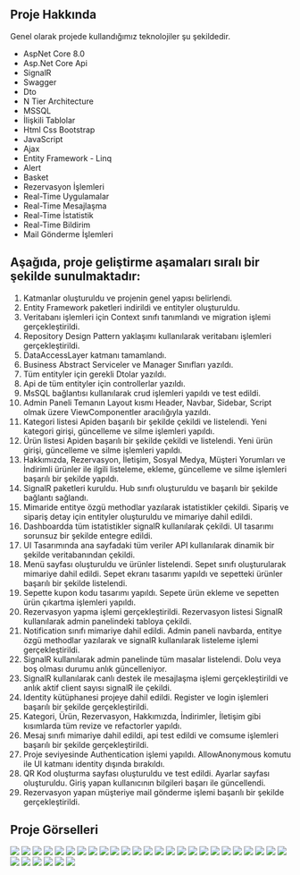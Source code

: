 <h2>Proje Hakkında</h2>
<p>
  Genel olarak projede kullandığımız teknolojiler şu şekildedir.
  <ul>
    <li>AspNet Core 8.0</li>
    <li>Asp.Net Core Api</li>
    <li>SignalR</li>
    <li>Swagger</li>
    <li>Dto</li>
    <li>N Tier Architecture</li>
    <li>MSSQL</li>
    <li>İlişkili Tablolar</li>
    <li>Html Css Bootstrap</li>
    <li>JavaScript</li>
    <li>Ajax</li>
    <li>Entity Framework - Linq</li>
    <li>Alert</li>
    <li>Basket</li>
    <li>Rezervasyon İşlemleri</li>
    <li>Real-Time Uygulamalar</li>
    <li>Real-Time Mesajlaşma</li>
    <li>Real-Time İstatistik</li>
    <li>Real-Time Bildirim</li>
    <li>Mail Gönderme İşlemleri</li>
  </ul>
<h2>Aşağıda, proje geliştirme aşamaları sıralı bir şekilde sunulmaktadır:</h2>
<ol>
  <li>Katmanlar oluşturuldu ve projenin genel yapısı belirlendi.</li>
  <li>Entity Framework paketleri indirildi ve entityler oluşturuldu.</li>
  <li>Veritabanı işlemleri için Context sınıfı tanımlandı ve migration işlemi gerçekleştirildi.</li>
  <li>Repository Design Pattern yaklaşımı kullanılarak veritabanı işlemleri gerçekleştirildi.</li>
  <li>DataAccessLayer katmanı tamamlandı.</li>
  <li>Business Abstract Serviceler ve Manager Sınıfları yazıldı.</li>
  <li>Tüm entityler için gerekli Dtolar yazıldı.</li>
  <li>Api de tüm entityler için controllerlar yazıldı. </li>
  <li>MsSQL bağlantısı kullanılarak crud işlemleri yapıldı ve test edildi.</li>
  <li>Admin Paneli Temanın Layout kısmı Header, Navbar, Sidebar, Script olmak üzere ViewComponentler aracılığıyla yazıldı.</li>
  <li>Kategori listesi Apiden başarılı bir şekilde çekildi ve listelendi. Yeni kategori girişi, güncelleme ve silme işlemleri yapıldı.</li>
  <li>Ürün listesi Apiden başarılı bir şekilde çekildi ve listelendi. Yeni ürün girişi, güncelleme ve silme işlemleri yapıldı.</li>
  <li>Hakkımızda, Rezervasyon, İletişim, Sosyal Medya, Müşteri Yorumları ve İndirimli ürünler ile ilgili listeleme, ekleme, güncelleme ve silme işlemleri başarılı bir şekilde yapıldı.</li>
  <li>SignalR paketleri kuruldu. Hub sınıfı oluşturuldu ve başarılı bir şekilde bağlantı sağlandı.</li>
  <li>Mimaride entitye özgü methodlar yazılarak istatistikler çekildi. Sipariş ve sipariş detay için entityler oluşturuldu ve mimariye dahil edildi.</li>
  <li>Dashboardda tüm istatistikler signalR kullanılarak çekildi. UI tasarımı sorunsuz bir şekilde entegre edildi.</li>
  <li>UI Tasarımında ana sayfadaki tüm veriler API kullanılarak dinamik bir şekilde veritabanından çekildi.</li>
  <li>Menü sayfası oluşturuldu ve ürünler listelendi. Sepet sınıfı oluşturularak mimariye dahil edildi. Sepet ekranı tasarımı yapıldı ve sepetteki ürünler başarılı bir şekilde listelendi.</li>
  <li>Sepette kupon kodu tasarımı yapıldı. Sepete ürün ekleme ve sepetten ürün çıkartma işlemleri yapıldı.</li>
  <li>Rezervasyon yapma işlemi gerçekleştirildi. Rezervasyon listesi SignalR kullanılarak admin panelindeki tabloya çekildi.</li>
  <li>Notification sınıfı mimariye dahil edildi. Admin paneli navbarda, entitye özgü methodlar yazılarak ve signalR kullanılarak listeleme işlemi gerçekleştirildi.</li>
  <li>SignalR kullanılarak admin panelinde tüm masalar listelendi. Dolu veya boş olması durumu anlık güncelleniyor.</li>
  <li>SignalR kullanılarak canlı destek ile mesajlaşma işlemi gerçekleştirildi ve anlık aktif client sayısı signalR ile çekildi.</li>
  <li>Identity kütüphanesi projeye dahil edildi. Register ve login işlemleri başarılı bir şekilde gerçekleştirildi.</li>
  <li>Kategori, Ürün, Rezervasyon, Hakkımızda, İndirimler, İletişim gibi kısımlarda tüm revize ve refactorler yapıldı.</li>
  <li>Mesaj sınıfı mimariye dahil edildi, api test edildi ve comsume işlemleri başarılı bir şekilde gerçekleştirildi.</li>
  <li>Proje seviyesinde Authentication işlemi yapıldı. AllowAnonymous komutu ile UI katmanı identity dışında bırakıldı.</li>
  <li>QR Kod oluşturma sayfası oluşturuldu ve test edildi. Ayarlar  sayfası oluşturuldu. Giriş yapan kullanıcının bilgileri başarı ile güncellendi.</li>
  <li>Rezervasyon yapan müşteriye mail gönderme işlemi başarılı bir şekilde gerçekleştirildi.</li>
</ol>
<h2>Proje Görselleri</h2>
<img src="https://github.com/celalcolak94/SignalRProject/assets/132816581/ee313cff-2247-4572-9fa8-3c578e13e4a2" />
<img src="https://github.com/celalcolak94/SignalRProject/assets/132816581/21118c82-2cc0-4b51-b0d1-a196fed05bb7" />
<img src="https://github.com/celalcolak94/SignalRProject/assets/132816581/ae771fbe-93a5-4cc5-a152-ea04b1977872" />
<img src="https://github.com/celalcolak94/SignalRProject/assets/132816581/ce066091-82e3-4164-81ef-76e88b7f837c" />
<img src="https://github.com/celalcolak94/SignalRProject/assets/132816581/d838c0e9-d2e4-4e50-8661-ab06e4815513" />
<img src="https://github.com/celalcolak94/SignalRProject/assets/132816581/21f7efda-1f57-4538-a5a9-ab2d11b2836d" />
<img src="https://github.com/celalcolak94/SignalRProject/assets/132816581/e75a7aea-05bd-458b-acd3-5e0688115cb9" />
<img src="https://github.com/celalcolak94/SignalRProject/assets/132816581/39df89eb-7445-4b87-9721-d9c156bed4ea" />
<img src="https://github.com/celalcolak94/SignalRProject/assets/132816581/962e8fb0-749d-4062-9cdc-6de615c9addb" />
<img src="https://github.com/celalcolak94/SignalRProject/assets/132816581/8eb523b3-fe64-4b1b-9e56-c113ffa24c3a" />
<img src="https://github.com/celalcolak94/SignalRProject/assets/132816581/3af8fe0d-be42-403d-9f13-3ac30a0a0583" />
<img src="https://github.com/celalcolak94/SignalRProject/assets/132816581/f8c6437e-c1c0-465c-a0c7-b14a790efa7b" />
<img src="https://github.com/celalcolak94/SignalRProject/assets/132816581/2a0e4502-2e4e-4bde-8eb9-c6addae6eb04" />
<img src="https://github.com/celalcolak94/SignalRProject/assets/132816581/fae4b321-cfd8-4b6a-9d53-af996ff1e064" />
<img src="https://github.com/celalcolak94/SignalRProject/assets/132816581/d0e997e2-d46e-4195-96da-99edf8aac3a4" />
<img src="https://github.com/celalcolak94/SignalRProject/assets/132816581/de6eb02b-a376-44a8-826e-f263d46ab189" />
<img src="https://github.com/celalcolak94/SignalRProject/assets/132816581/bc0c8e9d-af3d-4ed2-b656-32b5cb7f8e4c" />
<img src="https://github.com/celalcolak94/SignalRProject/assets/132816581/84eb7232-36f2-4347-916a-022797f3e7c6" />
<img src="https://github.com/celalcolak94/SignalRProject/assets/132816581/f7f73366-4a6e-4b0a-a2bb-2e24ed1537d4" />
<img src="https://github.com/celalcolak94/SignalRProject/assets/132816581/2c841291-b1ae-4594-a3a9-5588173f0d70" />
<img src="https://github.com/celalcolak94/SignalRProject/assets/132816581/f274a6e4-cfa5-452a-8111-dcf707249953" />
<img src="https://github.com/celalcolak94/SignalRProject/assets/132816581/b473525e-7e4d-462a-a07f-85a7644b617b" />
<img src="https://github.com/celalcolak94/SignalRProject/assets/132816581/6b52af82-dadd-4f6c-8e7d-72132dca1d19" />
<img src="https://github.com/celalcolak94/SignalRProject/assets/132816581/c91424ad-25a3-4c25-b98e-80665116aea9" />
<img src="https://github.com/celalcolak94/SignalRProject/assets/132816581/0d4ec507-ceaf-43c0-8d13-b59d318454f1" />
<img src="https://github.com/celalcolak94/SignalRProject/assets/132816581/0af73ba0-51c6-457a-8716-10831a004977" />
<img src="https://github.com/celalcolak94/SignalRProject/assets/132816581/45d649d2-da19-4940-9d4f-fd3898555b84" />
<img src="https://github.com/celalcolak94/SignalRProject/assets/132816581/c8d6e8d6-cc95-4f0d-9fd3-5a6444b71c07" />
<img src="https://github.com/celalcolak94/SignalRProject/assets/132816581/7ff7465a-101e-4452-8742-c56767664b76" />
<img src="https://github.com/celalcolak94/SignalRProject/assets/132816581/5c5a1bde-38be-42ff-a852-c10fa4736aba" />
<img src="https://github.com/celalcolak94/SignalRProject/assets/132816581/4346c5b3-2964-4278-beee-6f567edf42bb" />
